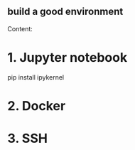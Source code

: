 ## build a good environment
Content:  
# 1. Jupyter notebook
pip install ipykernel  


# 2. Docker
# 3. SSH

